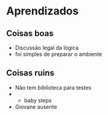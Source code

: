 # Aprendizados

## Coisas boas

* Discussão legal da lógica
* foi simples de preparar o ambiente

## Coisas ruins

* Não tem biblioteca para testes
* + baby steps
* Giovane ausente